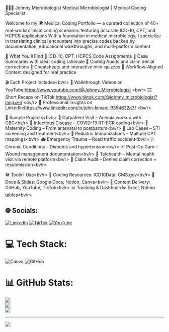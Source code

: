 👨🏽‍⚕️ Johnny Microbiologist
Medical Microbiologist | Medical Coding Specialist

Welcome to my 🌍 Medical Coding Portfolio — a curated collection of 40+ real-world clinical coding scenarios featuring accurate ICD-10, CPT, and HCPCS applications
With a foundation in medical microbiology, I specialize in translating clinical encounters into precise codes backed by documentation, educational walkthroughs, and multi-platform content

🧠 What You'll Find
🔹 ICD-10, CPT, HCPCS Code Assignments
🔹 Case Summaries with clear coding rationale
🔹 Coding Audits and claim denial corrections
🔹 Cheatsheets and interactive mini-quizzes
🔹 Workflow-Aligned Content designed for real practice

🎬 Each Project Includes<bv/r>
🎥 Walkthrough Videos on YouTube:https://www.youtube.com/@Johnny_Microbiologist <bv/r>
🎞 Short Recaps on TikTok:https://www.tiktok.com/@johnny_microbiologist?lang=en <bv/r>
💼 Professional Insights on LinkedIn:https://www.linkedin.com/in/john-kimani-9354632a3/ <bv/r>

📌 Sample Projects<bv/r>
📄 Outpatient Visit – Anemia workup with CBC<bv/r>
🦠 Infectious Disease – COVID-19 RT-PCR coding<bv/r>
👶 Maternity Coding – From antenatal to postpartum<bv/r>
🧪 Lab Cases – STI screening and treatment<bv/r>
💉 Pediatric Immunizations – Multiple CPT mappings<bv/r>
🚑 Emergency Trauma – Road traffic accident<bv/r>
🩺 Chronic Conditions – Diabetes and hypertension<bv/r>
🩹 Post-Op Care – Wound management documentation<bv/r>
🧠 Telehealth – Mental health visit via remote platform<bv/r>
📝 Claim Audit – Denied claim correction + resubmission<bv/r>

🛠 Tools I Use<bv/r>
📘 Coding Resources: ICD10Data, CMS.gov<bv/r>
🧾 Docs & Slides: Google Docs, Notion, Canva<bv/r>
📡 Content Delivery: GitHub, YouTube, TikTok<bv/r>
📊 Tracking & Dashboards: Excel, Notion tables<bv/r>


## 🌐 Socials:
[![LinkedIn](https://img.shields.io/badge/LinkedIn-%230077B5.svg?logo=linkedin&logoColor=white)](https://linkedin.com/in/john-kimani-9354632a3/) [![TikTok](https://img.shields.io/badge/TikTok-%23000000.svg?logo=TikTok&logoColor=white)](https://tiktok.com/@@johnny_microbiologist) [![YouTube](https://img.shields.io/badge/YouTube-%23FF0000.svg?logo=YouTube&logoColor=white)](https://youtube.com/@@Johnny_Microbiologist) 

# 💻 Tech Stack:
![Canva](https://img.shields.io/badge/Canva-%2300C4CC.svg?style=for-the-badge&logo=Canva&logoColor=white) ![GitHub](https://img.shields.io/badge/github-%23121011.svg?style=for-the-badge&logo=github&logoColor=white)
# 📊 GitHub Stats:
![](https://github-readme-stats.vercel.app/api?username=Johnny-Microbiologist&theme=gruvbox_light&hide_border=false&include_all_commits=false&count_private=false)<br/>
![](https://nirzak-streak-stats.vercel.app/?user=Johnny-Microbiologist&theme=gruvbox_light&hide_border=false)<br/>
![](https://github-readme-stats.vercel.app/api/top-langs/?username=Johnny-Microbiologist&theme=gruvbox_light&hide_border=false&include_all_commits=false&count_private=false&layout=compact)

---
[![](https://visitcount.itsvg.in/api?id=Johnny-Microbiologist&icon=0&color=0)](https://visitcount.itsvg.in)

<!-- Proudly created with GPRM ( https://gprm.itsvg.in ) -->
